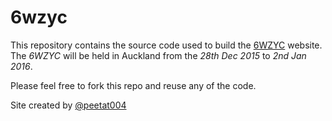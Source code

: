 6wzyc
=====

This repository contains the source code used to build the [6WZYC](http://www.6wzyc.co.nz/) website. The *6WZYC* will be held in Auckland from the _28th Dec 2015_ to _2nd Jan 2016_.

Please feel free to fork this repo and reuse any of the code.

Site created by [@peetat004](https://twitter.com/peetat004)
